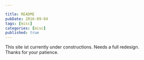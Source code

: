 ```yaml
---

title: README
pubDate: 2016-09-04
tags: [misc]
categories: [misc]
published: true
---
```


This site ist currently under constructions. Needs a full redesign.  
Thanks for your patience.
